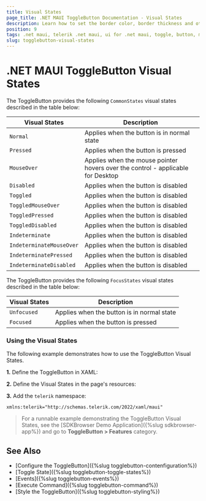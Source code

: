 ```yaml
---
title: Visual States
page_title: .NET MAUI ToggleButton Documentation - Visual States
description: Learn how to set the border color, border thickness and other in different Visual States of the Telerik ToggleButton for .NET MAUI.
position: 9
tags: .net maui, telerik .net maui, ui for .net maui, toggle, button, microsoft .net maui
slug: togglebutton-visual-states
---
```


# .NET MAUI ToggleButton Visual States

The ToggleButton provides the following `CommonStates` visual states described in the table below:

| Visual States | Description |
| ------------- | --------------- |
| `Normal` | Applies when the button is in normal state |
| `Pressed` | Applies when the button is pressed |
| `MouseOver` | Applies when the mouse pointer hovers over the control - applicable for Desktop |
| `Disabled` | Applies when the button is disabled |
| `Toggled` | Applies when the button is disabled |
| `ToggledMouseOver` | Applies when the button is disabled |
| `ToggledPressed` | Applies when the button is disabled |
| `ToggledDisabled` | Applies when the button is disabled |
| `Indeterminate` | Applies when the button is disabled |
| `IndeterminateMouseOver` | Applies when the button is disabled |
| `IndeterminatePressed` | Applies when the button is disabled |
| `IndeterminateDisabled` | Applies when the button is disabled |

The ToggleButton provides the following `FocusStates` visual states described in the table below:

| Visual States | Description |
| ------------- | --------------- |
| `Unfocused` | Applies when the button is in normal state |
| `Focused` | Applies when the button is pressed |

### Using the Visual States

The following example demonstrates how to use the ToggleButton Visual States.

**1.** Define the ToggleButton in XAML:

<snippet id='togglebutton-visual-states' />

**2.** Define the Visual States in the page's resources:

<snippet id='togglebutton-visual-states-resources' />

**3.** Add the `telerik` namespace:

```XAML
xmlns:telerik="http://schemas.telerik.com/2022/xaml/maui"
```

> For a runnable example demonstrating the ToggleButton Visual States, see the [SDKBrowser Demo Application]({%slug sdkbrowser-app%}) and go to **ToggleButton > Features** category.

## See Also

- [Configure the ToggleButton]({%slug togglebutton-contenfiguration%})
- [Toggle State]({%slug togglebutton-toggle-states%})
- [Events]({%slug togglebutton-events%})
- [Execute Command]({%slug togglebutton-command%})
- [Style the ToggleButton]({%slug togglebutton-styling%})
